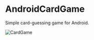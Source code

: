 # AndroidCardGame
Simple card-guessing game for Android.

![CardGame](https://github.com/user-attachments/assets/071e4984-b114-44bf-b8ed-7be1f97564d3)
